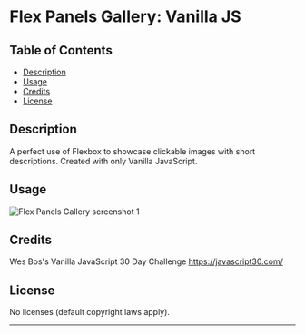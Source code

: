 # Flex Panels Gallery: Vanilla JS

## Table of Contents

- [Description](#description)
- [Usage](#usage)
- [Credits](#credits)
- [License](#license)

## Description

A perfect use of Flexbox to showcase clickable images with short descriptions. Created with only Vanilla JavaScript.

## Usage

![Flex Panels Gallery screenshot 1](./assets/images/flex_panels_gallery_screenshot.png)

## Credits

Wes Bos's Vanilla JavaScript 30 Day Challenge
https://javascript30.com/

## License

No licenses (default copyright laws apply).

---
